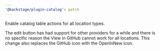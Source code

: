 ```yaml
---
'@backstage/plugin-catalog': patch
---
```


Enable catalog table actions for all location types.

The edit button has had support for other providers for a while and there is
no specific reason the View in GitHub cannot work for all locations. This
change also replaces the GitHub icon with the OpenInNew icon.
